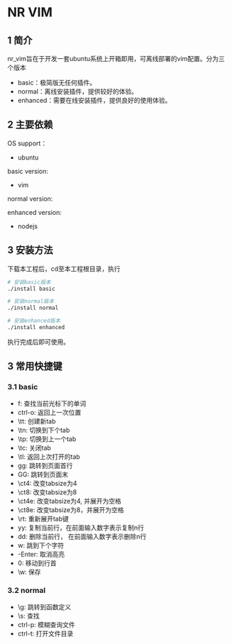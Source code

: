 # NR VIM

## 1 简介
nr_vim旨在于开发一套ubuntu系统上开箱即用，可离线部署的vim配置。分为三个版本

- basic：极简版无任何插件。
- normal：离线安装插件，提供较好的体验。
- enhanced：需要在线安装插件，提供良好的使用体验。

## 2 主要依赖

OS support：
- ubuntu

basic version:
- vim

normal version:

enhanced version:
- nodejs

## 3 安装方法

下载本工程后，cd至本工程根目录，执行
```sh
# 安装basic版本
./install basic

# 安装normal版本
./install normal

# 安装enhanced版本
./install enhanced
```
执行完成后即可使用。

## 3 常用快捷键

### 3.1 basic

- f: 查找当前光标下的单词
- ctrl-o: 返回上一次位置
- \tt: 创建新tab
- \tn: 切换到下个tab
- \tp: 切换到上一个tab
- \tc: 关闭tab
- \tl: 返回上次打开的tab
- gg: 跳转到页面首行
- GG: 跳转到页面末
- \ct4: 改变tabsize为4
- \ct8: 改变tabsize为8
- \ct4e: 改变tabsize为4, 并展开为空格
- \ct8e: 改变tabsize为8，并展开为空格
- \rt: 重新展开tab键
- yy: 复制当前行，在前面输入数字表示复制n行
- dd: 删除当前行， 在前面输入数字表示删除n行
- w: 跳到下个字符
- \-Enter: 取消高亮
- 0: 移动到行首
- \w: 保存

### 3.2 normal
- \g: 跳转到函数定义
- \s: 查找
- ctrl-p: 模糊查询文件
- ctrl-t: 打开文件目录

